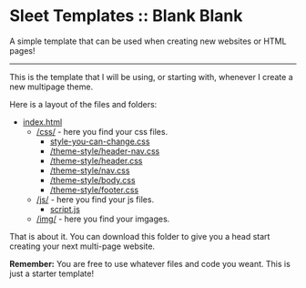 # Sleet Templates :: Blank Blank

A simple template that can be used when creating new websites or HTML pages!

---

This is the template that I will be using, or starting with, whenever I create a new multipage theme.

Here is a layout of the files and folders:

- [index.html](/Multi-Page-Blank/index.html)
  - [/css/](/Multi-Page-Blank/css/) - here you find your css files.
    - [style-you-can-change.css](/Multi-Page-Blank/css/style-you-can-change.css)
    - [/theme-style/header-nav.css](/Multi-Page-Blank/css/theme-style/header-nav.css)
    - [/theme-style/header.css](/Multi-Page-Blank/css/theme-style/header.css)
    - [/theme-style/nav.css](/Multi-Page-Blank/css/theme-style/nav.css)
    - [/theme-style/body.css](/Multi-Page-Blank/css/theme-style/body.css)
    - [/theme-style/footer.css](/Multi-Page-Blank/css/theme-style/footer.css)
  - [/js/](/Multi-Page-Blank/js/) - here you find your js files.
    - [script.js](/Multi-Page-Blank/js/script.js)
  - [/img/](/Multi-Page-Blank/img/) - here you find your imgages.

That is about it.
You can download this folder to give you a head start creating your next multi-page website.

**Remember:** You are free to use whatever files and code you weant. This is just a starter template!